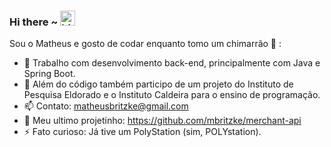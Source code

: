 ### Hi there ~ <img src="https://user-images.githubusercontent.com/1303154/88677602-1635ba80-d120-11ea-84d8-d263ba5fc3c0.gif" width="24px" alt="hi">

Sou o Matheus e gosto de codar enquanto tomo um chimarrão 🧉 :

- 🔭 Trabalho com desenvolvimento back-end, principalmente com Java e Spring Boot.
- 👯 Além do código também participo de um projeto do Instituto de Pesquisa Eldorado e o Instituto Caldeira para o ensino de programação.
- 📫 Contato: matheusbritzke@gmail.com
- 🧙 Meu ultimo projetinho: https://github.com/mbritzke/merchant-api
- ⚡ Fato curioso: Já tive um PolyStation (sim, POLYstation).
